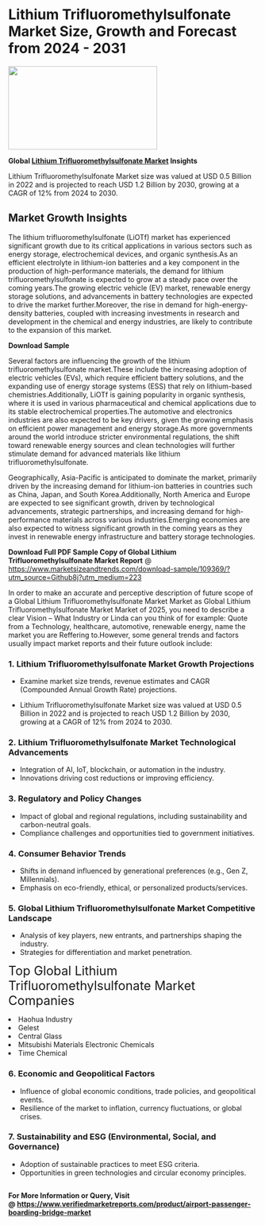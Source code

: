 <H1>Lithium Trifluoromethylsulfonate Market Size, Growth and Forecast from 2024 - 2031</H1><img class="aligncenter size-medium wp-image-584254" src="https://thirdeyenews.in/wp-content/uploads/2024/09/Global-Market-Research-300x168.jpeg" alt="" width="300" height="168" /><p><strong>Global&nbsp;<a href="https://www.marketsizeandtrends.com/download-sample/109369/?utm_source=Github8j?utm_medium=223">Lithium Trifluoromethylsulfonate Market</a> Insights</strong></p><p>Lithium Trifluoromethylsulfonate Market size was valued at USD 0.5 Billion in 2022 and is projected to reach USD 1.2 Billion by 2030, growing at a CAGR of 12% from 2024 to 2030.</p><p><h2>Market Growth Insights</h2> <p>The lithium trifluoromethylsulfonate (LiOTf) market has experienced significant growth due to its critical applications in various sectors such as energy storage, electrochemical devices, and organic synthesis.As an efficient electrolyte in lithium-ion batteries and a key component in the production of high-performance materials, the demand for lithium trifluoromethylsulfonate is expected to grow at a steady pace over the coming years.The growing electric vehicle (EV) market, renewable energy storage solutions, and advancements in battery technologies are expected to drive the market further.Moreover, the rise in demand for high-energy-density batteries, coupled with increasing investments in research and development in the chemical and energy industries, are likely to contribute to the expansion of this market.</p> <p><strong>Download Sample</strong></p> <p>Several factors are influencing the growth of the lithium trifluoromethylsulfonate market.These include the increasing adoption of electric vehicles (EVs), which require efficient battery solutions, and the expanding use of energy storage systems (ESS) that rely on lithium-based chemistries.Additionally, LiOTf is gaining popularity in organic synthesis, where it is used in various pharmaceutical and chemical applications due to its stable electrochemical properties.The automotive and electronics industries are also expected to be key drivers, given the growing emphasis on efficient power management and energy storage.As more governments around the world introduce stricter environmental regulations, the shift toward renewable energy sources and clean technologies will further stimulate demand for advanced materials like lithium trifluoromethylsulfonate.<p>Geographically, Asia-Pacific is anticipated to dominate the market, primarily driven by the increasing demand for lithium-ion batteries in countries such as China, Japan, and South Korea.Additionally, North America and Europe are expected to see significant growth, driven by technological advancements, strategic partnerships, and increasing demand for high-performance materials across various industries.Emerging economies are also expected to witness significant growth in the coming years as they invest in renewable energy infrastructure and battery storage technologies.</p> <p><span class=""><strong>Download Full PDF Sample Copy of Global Lithium Trifluoromethylsulfonate Market Report</strong> @ <a href="https://www.marketsizeandtrends.com/download-sample/109369/?utm_source=Github8j?utm_medium=223" target="_blank">https://www.marketsizeandtrends.com/download-sample/109369/?utm_source=Github8j?utm_medium=223</a></span></p><p>In order to make an accurate and perceptive description of future scope of a Global&nbsp;Lithium Trifluoromethylsulfonate Market Market as Global&nbsp;Lithium Trifluoromethylsulfonate Market Market of 2025, you need to describe a clear Vision &ndash; What Industry or Linda can you think of for example: Quote from a Technology, healthcare, automotive, renewable energy, name the market you are Reffering to.However, some general trends and factors usually impact market reports and their future outlook include:</p><h3>1.&nbsp;<strong>Lithium Trifluoromethylsulfonate Market Growth Projections</strong></h3><ul><li>Examine market size trends, revenue estimates and CAGR (Compounded Annual Growth Rate) projections.</li><li><p>Lithium Trifluoromethylsulfonate Market size was valued at USD 0.5 Billion in 2022 and is projected to reach USD 1.2 Billion by 2030, growing at a CAGR of 12% from 2024 to 2030.</p></li></ul><h3>2.&nbsp;<strong>Lithium Trifluoromethylsulfonate Market Technological Advancements</strong></h3><ul><li>Integration of AI, IoT, blockchain, or automation in the industry.</li><li>Innovations driving cost reductions or improving efficiency.</li></ul><h3>3.&nbsp;<strong>Regulatory and Policy Changes</strong></h3><ul><li>Impact of global and regional regulations, including sustainability and carbon-neutral goals.</li><li>Compliance challenges and opportunities tied to government initiatives.</li></ul><h3>4.&nbsp;<strong>Consumer Behavior Trends</strong></h3><ul><li>Shifts in demand influenced by generational preferences (e.g., Gen Z, Millennials).</li><li>Emphasis on eco-friendly, ethical, or personalized products/services.</li></ul><h3>5.&nbsp;<strong>Global Lithium Trifluoromethylsulfonate Market Competitive Landscape</strong></h3><ul><li>Analysis of key players, new entrants, and partnerships shaping the industry.</li><li>Strategies for differentiation and market penetration.</li></ul><p data-pm-slice="1 1 []"><span style="color: inherit; font-family: inherit; font-size: 25px;">Top Global Lithium Trifluoromethylsulfonate Market Companies</span></p><div class="" data-test-id=""><p><li>Haohua Industry</li><li> Gelest</li><li> Central Glass</li><li> Mitsubishi Materials Electronic Chemicals</li><li> Time Chemical</li></p></div><h3>6.&nbsp;<strong>Economic and Geopolitical Factors</strong></h3><ul><li>Influence of global economic conditions, trade policies, and geopolitical events.</li><li>Resilience of the market to inflation, currency fluctuations, or global crises.</li></ul><h3>7.&nbsp;<strong>Sustainability and ESG (Environmental, Social, and Governance)</strong></h3><ul><li>Adoption of sustainable practices to meet ESG criteria.</li><li>Opportunities in green technologies and circular economy principles.</li></ul><h2><strong style="font-size: 14px;">For More Information or Query, Visit @&nbsp;</strong><a style="background-color: #ffffff; font-size: 14px;" href="https://www.marketsizeandtrends.com/report/lithium-trifluoromethylsulfonate-market/" target="_blank">https://www.verifiedmarketreports.com/product/airport-passenger-boarding-bridge-market</a></h2>